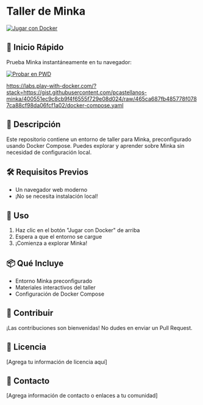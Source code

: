 # Taller de Minka

[![Jugar con Docker](https://img.shields.io/badge/Play%20with-Docker-1488C6?logo=docker)](https://labs.play-with-docker.com/?stack=https://gist.githubusercontent.com/pcastellanos-minka/400551ec9c8cb9f4f6555f729e08d024/raw/465ca687fb485778f0787ca88cf98da06fcf1a02/docker-compose.yaml#)



## 🚀 Inicio Rápido

Prueba Minka instantáneamente en tu navegador:

[![Probar en PWD](https://raw.githubusercontent.com/play-with-docker/stacks/master/assets/images/button.png)](https://labs.play-with-docker.com/?stack=https://gist.githubusercontent.com/pcastellanos-minka/400551ec9c8cb9f4f6555f729e08d024/raw/465ca687fb485778f0787ca88cf98da06fcf1a02/docker-compose.yaml#)

https://labs.play-with-docker.com/?stack=https://gist.githubusercontent.com/pcastellanos-minka/400551ec9c8cb9f4f6555f729e08d024/raw/465ca687fb485778f0787ca88cf98da06fcf1a02/docker-compose.yaml


## 📝 Descripción

Este repositorio contiene un entorno de taller para Minka, preconfigurado usando Docker Compose. Puedes explorar y aprender sobre Minka sin necesidad de configuración local.

## 🛠️ Requisitos Previos

- Un navegador web moderno
- ¡No se necesita instalación local!

## 🔧 Uso

1. Haz clic en el botón "Jugar con Docker" de arriba
2. Espera a que el entorno se cargue
3. ¡Comienza a explorar Minka!

## 📦 Qué Incluye

- Entorno Minka preconfigurado
- Materiales interactivos del taller
- Configuración de Docker Compose

## 🤝 Contribuir

¡Las contribuciones son bienvenidas! No dudes en enviar un Pull Request.

## 📄 Licencia

[Agrega tu información de licencia aquí]

## 📮 Contacto

[Agrega información de contacto o enlaces a tu comunidad]
